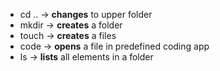 * cd .. -> **changes** to upper folder
* mkdir -> **creates** a folder
* touch -> **creates** a files
* code -> **opens** a file in predefined coding app
* ls -> **lists** all elements in a folder

